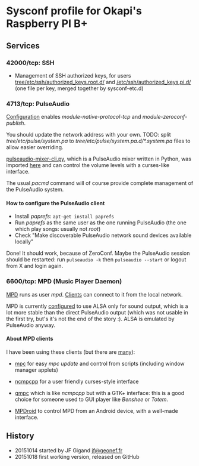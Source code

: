 # Sysconf profile for Okapi's Raspberry PI B+

## Services

### 42000/tcp: SSH

* Management of SSH authorized keys, for users
  [tree/etc/ssh/authorized_keys.root.d/](root) and
  [/etc/ssh/authorized_keys.pi.d/](pi) (one file per key, merged
  together by sysconf-etc.d)


### 4713/tcp: PulseAudio

[Configuration](tree/etc/pulse/system.pa) enables
_module-native-protocol-tcp_ and _module-zeroconf-publish_.

You should update the network address with your own. TODO: split
_tree/etc/pulse/system.pa_ to _tree/etc/pulse/system.pa.d/*.system.pa_
files to allow easier overriding.

[pulseaudio-mixer-cli.py](https://github.com/mk-fg/pulseaudio-mixer-cli),
which is a PulseAudio mixer written in Python, was imported
[here](tree/usr/bin/pulseaudio-mixer-cli.py) and can control the
volume levels with a curses-like interface.

The usual _pacmd_ command will of course provide complete management
of the PulseAudio system.

#### How to configure the PulseAudio client

* Install _paprefs_: ```apt-get install paprefs```
* Run _paprefs_ as the same user as the one running PulseAudio (the
one which play songs: usually not _root_)
* Check "Make discoverable PulseAudio network sound devices available
locally"

Done! It should work, because of ZeroConf. Maybe the PulseAudio
session should be restarted: run ```pulseaudio -k``` then
```pulseaudio --start``` or logout from X and login again.


### 6600/tcp: MPD (Music Player Daemon)

[MPD](http://www.musicpd.org/) runs as user _mpd_.
[Clients](http://mpd.wikia.com/wiki/Clients) can connect to it from
the local network.

MPD is currently [configured](tree/etc/mpd.conf) to use ALSA only for
sound output, which is a lot more stable than the direct PulseAudio
output (which was not usable in the first try, but's it's not the end
of the story :). ALSA is emulated by PulseAudio anyway.

#### About MPD clients

I have been using these clients (but there are
[many](http://mpd.wikia.com/wiki/Clients)):

* [mpc](http://www.musicpd.org/clients/mpc/) for easy _mpc update_ and
control from scripts (including window manager applets)

* [ncmpcpp](http://ncmpcpp.rybczak.net/) for a user friendly
curses-style interface

* [gmpc](http://gmpclient.org/) which is like _ncmpcpp_ but with a
GTK+ interface: this is a good choice for someone used to GUI player
like _Benshee_ or _Totem_.

* [MPDroid](https://github.com/abarisain/dmix) to control MPD from an
Android device, with a well-made interface.


## History

* 20151014 started by JF Gigand <jf@geonef.fr>
* 20151018 first working version, released on GitHub

